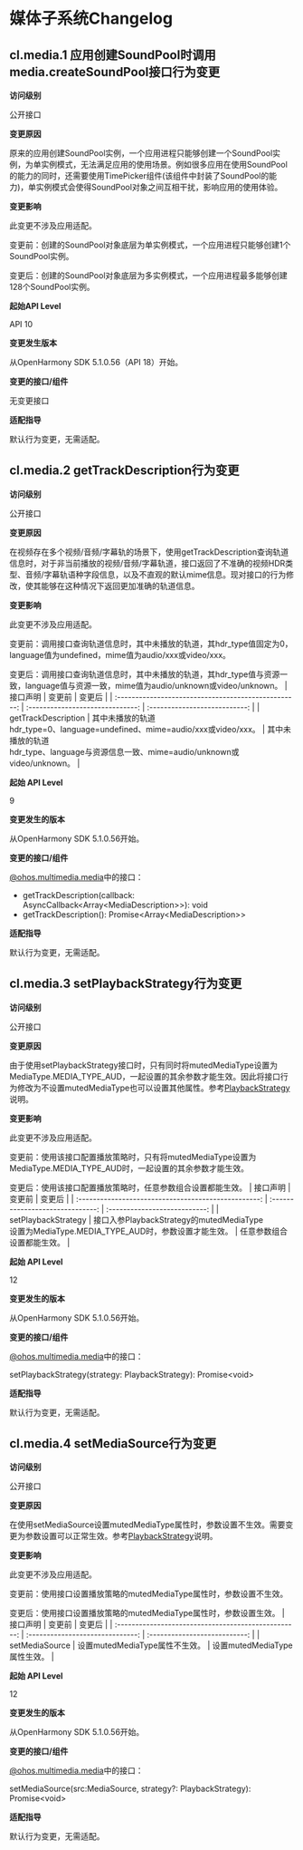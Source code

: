 # 媒体子系统Changelog

## cl.media.1 应用创建SoundPool时调用media.createSoundPool接口行为变更

**访问级别**

公开接口

**变更原因**

原来的应用创建SoundPool实例，一个应用进程只能够创建一个SoundPool实例，为单实例模式，无法满足应用的使用场景。例如很多应用在使用SoundPool的能力的同时，还需要使用TimePicker组件(该组件中封装了SoundPool的能力)，单实例模式会使得SoundPool对象之间互相干扰，影响应用的使用体验。

**变更影响**

此变更不涉及应用适配。

变更前：创建的SoundPool对象底层为单实例模式，一个应用进程只能够创建1个SoundPool实例。

变更后：创建的SoundPool对象底层为多实例模式，一个应用进程最多能够创建128个SoundPool实例。

**起始API Level**

API 10

**变更发生版本**

从OpenHarmony SDK 5.1.0.56（API 18）开始。

**变更的接口/组件**

无变更接口

**适配指导**

默认行为变更，无需适配。

## cl.media.2 	getTrackDescription行为变更

**访问级别**

公开接口

**变更原因**

在视频存在多个视频/音频/字幕轨的场景下，使用getTrackDescription查询轨道信息时，对于非当前播放的视频/音频/字幕轨道，接口返回了不准确的视频HDR类型、音频/字幕轨语种字段信息，以及不直观的默认mime信息。现对接口的行为修改，使其能够在这种情况下返回更加准确的轨道信息。

**变更影响**

此变更不涉及应用适配。

变更前：调用接口查询轨道信息时，其中未播放的轨道，其hdr_type值固定为0，language值为undefined，mime值为audio/xxx或video/xxx。

变更后：调用接口查询轨道信息时，其中未播放的轨道，其hdr_type值与资源一致，language值与资源一致，mime值为audio/unknown或video/unknown。
|                       接口声明                        |           变更前            |           变更后         |
| :--------------------------------------------------: | :------------------------------: | :---------------------------: |
| getTrackDescription  |        其中未播放的轨道<br/>hdr_type=0、language=undefined、mime=audio/xxx或video/xxx。        |    其中未播放的轨道<br/>hdr_type、language与资源信息一致、mime=audio/unknown或video/unknown。    |

**起始 API Level**

9

**变更发生的版本**

从OpenHarmony SDK 5.1.0.56开始。

**变更的接口/组件**

[@ohos.multimedia.media](../../../application-dev/reference/apis-media-kit/js-apis-media.md)中的接口：
- getTrackDescription(callback: AsyncCallback\<Array\<MediaDescription\>\>): void
- getTrackDescription(): Promise\<Array\<MediaDescription\>\>

**适配指导**

默认行为变更，无需适配。

## cl.media.3 	setPlaybackStrategy行为变更

**访问级别**

公开接口

**变更原因**

由于使用setPlaybackStrategy接口时，只有同时将mutedMediaType设置为MediaType.MEDIA_TYPE_AUD，一起设置的其余参数才能生效。因此将接口行为修改为不设置mutedMediaType也可以设置其他属性。参考[PlaybackStrategy](../../../application-dev/reference/apis-media-kit/js-apis-media.md#playbackstrategy12)说明。

**变更影响**

此变更不涉及应用适配。

变更前：使用该接口配置播放策略时，只有将mutedMediaType设置为MediaType.MEDIA_TYPE_AUD时，一起设置的其余参数才能生效。

变更后：使用该接口配置播放策略时，任意参数组合设置都能生效。
|                       接口声明                        |           变更前            |           变更后         |
| :--------------------------------------------------: | :------------------------------: | :---------------------------: |
| setPlaybackStrategy  |      接口入参PlaybackStrategy的mutedMediaType<br/>设置为MediaType.MEDIA_TYPE_AUD时，参数设置才能生效。          |    任意参数组合设置都能生效。    |

**起始 API Level**

12

**变更发生的版本**

从OpenHarmony SDK 5.1.0.56开始。

**变更的接口/组件**

[@ohos.multimedia.media](../../../application-dev/reference/apis-media-kit/js-apis-media.md)中的接口：

setPlaybackStrategy(strategy: PlaybackStrategy): Promise\<void\>

**适配指导**

默认行为变更，无需适配。

## cl.media.4 	setMediaSource行为变更

**访问级别**

公开接口

**变更原因**

在使用setMediaSource设置mutedMediaType属性时，参数设置不生效。需要变更为参数设置可以正常生效。参考[PlaybackStrategy](../../../application-dev/reference/apis-media-kit/js-apis-media.md#playbackstrategy12)说明。

**变更影响**

此变更不涉及应用适配。

变更前：使用接口设置播放策略的mutedMediaType属性时，参数设置不生效。

变更后：使用接口设置播放策略的mutedMediaType属性时，参数设置生效。
|                       接口声明                        |           变更前            |           变更后         |
| :--------------------------------------------------: | :------------------------------: | :---------------------------: |
| setMediaSource  |      设置mutedMediaType属性不生效。          |    设置mutedMediaType属性生效。    |

**起始 API Level**

12

**变更发生的版本**

从OpenHarmony SDK 5.1.0.56开始。

**变更的接口/组件**

[@ohos.multimedia.media](../../../application-dev/reference/apis-media-kit/js-apis-media.md)中的接口：

setMediaSource(src:MediaSource, strategy?: PlaybackStrategy): Promise\<void\>

**适配指导**

默认行为变更，无需适配。
